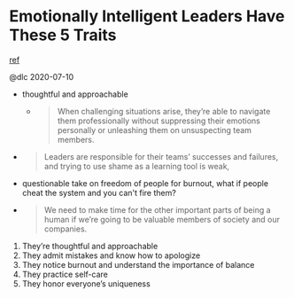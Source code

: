 # Emotionally Intelligent Leaders Have These 5 Traits
[ref](https://www.pluralsight.com/blog/teams/5-traits-of-an-emotionally-intelligent-leader)

@dlc 2020-07-10

- thoughtful and approachable
  - > When challenging situations arise, they’re able to navigate them professionally without suppressing their emotions personally or unleashing them on unsuspecting team members.
- > Leaders are responsible for their teams’ successes and failures, and trying to use shame as a learning tool is weak,
- questionable take on freedom of people for burnout, what if people cheat the system and you can't fire them?
- > We need to make time for the other important parts of being a human if we’re going to be valuable members of society and our companies.

1. They’re thoughtful and approachable
2. They admit mistakes and know how to apologize
3. They notice burnout and understand the importance of balance
4. They practice self-care
5. They honor everyone’s uniqueness